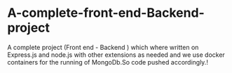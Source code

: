 # A-complete-front-end-Backend-project
A complete project (Front end - Backend ) which where written on Express.js and node.js with other extensions as needed and we use docker containers for the running of MongoDb.So code pushed accordingly.!
